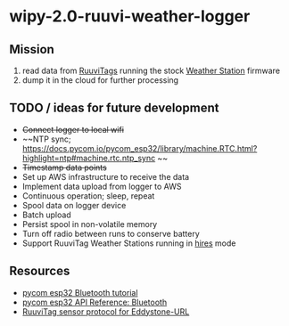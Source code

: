 # wipy-2.0-ruuvi-weather-logger

## Mission
1) read data from [RuuviTags](https://ruuvitag.com/) running the stock [Weather Station](https://ruu.vi/setup/#weather-station) firmware
2) dump it in the cloud for further processing

## TODO / ideas for future development
* ~~Connect logger to local wifi~~
* ~~NTP sync; https://docs.pycom.io/pycom_esp32/library/machine.RTC.html?highlight=ntp#machine.rtc.ntp_sync ~~
* ~~Timestamp data points~~
* Set up AWS infrastructure to receive the data
* Implement data upload from logger to AWS
* Continuous operation; sleep, repeat
* Spool data on logger device
* Batch upload
* Persist spool in non-volatile memory
* Turn off radio between runs to conserve battery
* Support RuuviTag Weather Stations running in [hires](https://github.com/ruuvi/ruuvitag_fw/blob/b3838028bcac0a11abed44866a5cae5f0702a1ac/ruuvi_examples/weather_station/main.c#L85) mode

## Resources
* [pycom esp32 Bluetooth tutorial](https://docs.pycom.io/pycom_esp32/pycom_esp32/tutorial/includes/bluetooth.html)
* [pycom esp32 API Reference: Bluetooth](https://docs.pycom.io/pycom_esp32/library/network.Bluetooth.html)
* [RuuviTag sensor protocol for Eddystone-URL](https://github.com/ruuvi/ruuvi-sensor-protocols)
